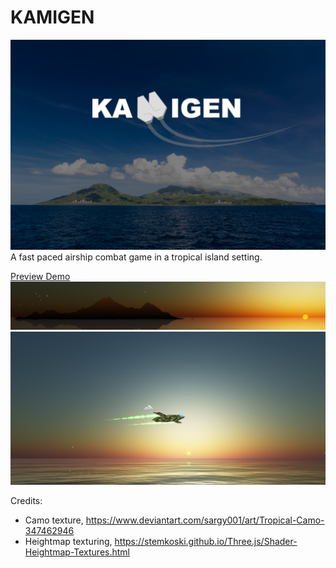 # KAMIGEN
![Logo](/art/Kamigen%20Logo-01.png)
A fast paced airship combat game in a tropical island setting.

[Preview Demo](http://kamigen.paulbrzeski.com)
![Island Screenshot](/art/Kamigen%20Island%20shot.PNG)
![Ship Screenshot](/art/Screenshot%202018-09-21.PNG)

Credits:
- Camo texture, https://www.deviantart.com/sargy001/art/Tropical-Camo-347462946
- Heightmap texturing, https://stemkoski.github.io/Three.js/Shader-Heightmap-Textures.html